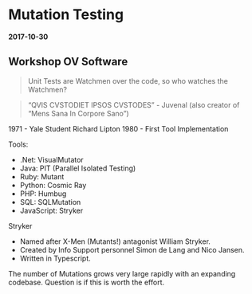 # Mutation Testing

**2017-10-30**

## Workshop OV Software

> Unit Tests are Watchmen over the code, so who watches the Watchmen?

> “QVIS CVSTODIET IPSOS CVSTODES” - Juvenal (also creator of “Mens Sana In Corpore Sano”)

1971 - Yale Student Richard Lipton
1980 - First Tool Implementation

Tools:
* .Net: VisualMutator
* Java: PIT (Parallel Isolated Testing)
* Ruby: Mutant
* Python: Cosmic Ray
* PHP: Humbug
* SQL: SQLMutation
* JavaScript: Stryker

Stryker
* Named after X-Men (Mutants!) antagonist William Stryker.
* Created by Info Support personnel Simon de Lang and Nico Jansen.
* Written in Typescript.

The number of Mutations grows very large rapidly with an expanding codebase. Question is if this is worth the effort.